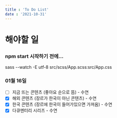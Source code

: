 ```yaml
---
title : 'To Do List'
date : '2021-10-31'
---
```

# 해야할 일

### npm start 시작하기 전에...
sass --watch -E utf-8 src/scss/App.scss:src/App.css

### 01월 16일
+ [ ] 지금 뜨는 콘텐츠 (좋아요 순으로 뜸) - 수연
+ [X] 해외 콘텐츠 (장르가 한국이 아닌 콘텐츠) - 수연
+ [X] 한국 콘텐츠 (장르에 한국이 들어가있으면 가져옴) - 수연
+ [X] 다큐멘터리 시리즈 - 수연